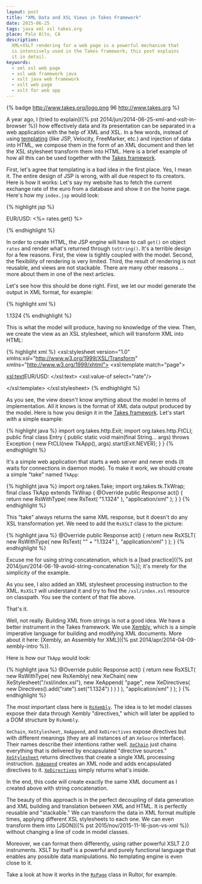 ```yaml
---
layout: post
title: "XML Data and XSL Views in Takes Framework"
date: 2015-06-25
tags: java xml xsl takes.org
place: Palo Alto, CA
description:
  XML+XSLT rendering for a web page is a powerful mechanism that
  is intensively used in the Takes framework; this post explains
  it in detail.
keywords:
  - xml xsl web page
  - xsl web framework java
  - xslt java web framework
  - xslt web page
  - xslt for web app
---
```


{% badge http://www.takes.org/logo.png 96 http://www.takes.org %}

A year ago, I [tried to explain]({% pst 2014/jun/2014-06-25-xml-and-xslt-in-browser %})
how effectively data and its presentation can be separated
in a web application with the help of XML and XSL. In a few words,
instead of using [templating](https://en.wikipedia.org/wiki/Comparison_of_web_template_engines)
(like JSP, Velocity, FreeMarker, etc.) and injection of data into HTML,
we compose them in the form of an XML document and then let
the XSL stylesheet transform them into HTML. Here is a brief example
of how all this can be used together with the [Takes framework](http://www.takes.org).

<!--more-->

First, let's agree that templating is a bad idea in the first place. Yes, I mean
it. The entire design of JSP is wrong, with all due respect to its creators.
Here is how it works: Let's say my website has to fetch the current exchange rate of
the euro from a database and show it on the home page. Here's how my `index.jsp`
would look:

{% highlight jsp %}
<html>
  <body>
    <p>EUR/USD: <%= rates.get() %></p>
  </body>
</html>
{% endhighlight %}

In order to create HTML, the JSP engine will have to call `get()` on object
`rates` and render what's returned through `toString()`. It's a terrible
design for a few reasons. First, the view is tightly coupled with the model.
Second, the flexibility of rendering is very limited. Third, the result of
rendering is not reusable, and views are not stackable. There are many other
reasons ... more about them in one of the next articles.

Let's see how this should be done right. First, we let our model generate
the output in XML format, for example:

{% highlight xml %}
<?xml version="1.1"?>
<page>
  <rate>1.1324</rate>
</page>
{% endhighlight %}

This is what the model will produce, having no knowledge of the view. Then,
we create the view as an XSL stylesheet, which will transform XML into HTML:

{% highlight xml %}
<xsl:stylesheet version="1.0"
  xmlns:xsl="http://www.w3.org/1999/XSL/Transform"
  xmlns="http://www.w3.org/1999/xhtml">
  <xsl:template match="page">
    <html>
      <body>
        <p>
          <xsl:text>EUR/USD: </xsl:text>
          <xsl:value-of select="rate"/>
        </p>
      </body>
    </html>
  </xsl:template>
</xsl:stylesheet>
{% endhighlight %}

As you see, the view doesn't know anything about the model in terms of
implementation. All it knows is the format of XML data output produced
by the model. Here is how you design it in the [Takes framework](http://www.takes.org).
Let's start with a simple example:

{% highlight java %}
import org.takes.http.Exit;
import org.takes.http.FtCLI;
public final class Entry {
  public static void main(final String... args) throws Exception {
    new FtCLI(new TkApp(), args).start(Exit.NEVER);
  }
}
{% endhighlight %}

It's a simple web application that starts a web server
and never ends (it waits for connections in daemon mode). To make it work,
we should create a simple "take" named `TkApp`:

{% highlight java %}
import org.takes.Take;
import org.takes.tk.TkWrap;
final class TkApp extends TkWrap {
  @Override
  public Response act() {
    return new RsWithType(
      new RsText(
        "<page><rate>1.1324</rate></page>"
      ),
      "application/xml"
    );
  }
}
{% endhighlight %}

This "take" always returns the same XML response, but it doesn't
do any XSL transformation yet. We need to add the `RsXSLT` class to the picture:

{% highlight java %}
@Override
public Response act() {
  return new RsXSLT(
    new RsWithType(
      new RsText(
        "<?xml-stylesheet type='text/xsl' href='/xsl/index.xsl'?>"
        + "<page><rate>1.1324</rate></page>"
      ),
      "application/xml"
    )
  );
}
{% endhighlight %}

Excuse me for using string concatenation, which is a
[bad practice]({% pst 2014/jun/2014-06-19-avoid-string-concatenation %});
it's merely for the simplicity of the example.

As you see, I also added an XML stylesheet processing instruction to
the XML. `RsXSLT` will understand it and try to find the `/xsl/index.xsl`
resource on classpath. You see the content of that file above.

That's it.

Well, not really. Building XML from strings is not a good idea. We
have a better instrument in the Takes framework. We use [Xembly](http://www.xembly.org),
which is a simple imperative language for building and modifying
XML documents. More about it here:
[Xembly, an Assembly for XML]({% pst 2014/apr/2014-04-09-xembly-intro %}).

Here is how our `TkApp` would look:

{% highlight java %}
@Override
public Response act() {
  return new RsXSLT(
    new RsWithType(
      new RsXembly(
        new XeChain(
          new XeStylesheet("/xsl/index.xsl"),
          new XeAppend(
            "page",
            new XeDirectives(
              new Directives().add("rate").set("1.1324")
            )
          )
        )
      ),
      "application/xml"
    )
  );
}
{% endhighlight %}

The most important class here is
[`RsXembly`](http://www.takes.org/apidocs-0.16.9/org/takes/rs/xe/RsXembly.html).
The idea is to let
model classes expose their data through Xembly "directives," which
will later be applied to a DOM structure by `RsXembly`.

`XeChain`, `XeStylesheet`, `XeAppend`, and `XeDirectives` expose
directives but with different meanings
(they are all instances of an `XeSource` interface).
Their names describe their
intentions rather well.
[`XeChain`](http://www.takes.org/apidocs-0.16.9/org/takes/rs/xe/XeChain.html)
just chains everything that is
delivered by encapsulated "directive sources."
[`XeStylesheet`](http://www.takes.org/apidocs-0.16.9/org/takes/rs/xe/XeStylesheet.html)
returns directives that create a single XML processing instruction.
[`XeAppend`](http://www.takes.org/apidocs-0.16.9/org/takes/rs/xe/XeAppend.html)
creates an XML node and adds encapsulated directives to it.
[`XeDirectives`](http://www.takes.org/apidocs-0.16.9/org/takes/rs/xe/XeDirectives.html)
simply returns what's inside.

In the end, this code will create exactly the same XML document
as I created above with string concatenation.

The beauty of this approach is in the perfect decoupling of data generation
and XML building and translation between XML and HTML. It is perfectly reusable
and "stackable." We can transform the data in XML format multiple times,
applying different XSL stylesheets to each one. We can even transform them into
[JSON]({% pst 2015/nov/2015-11-16-json-vs-xml %})
without changing a line of code in model classes.

Moreover, we can format them differently, using rather powerful XSLT 2.0
instruments. XSLT by itself is a powerful and purely functional language that
enables any possible data manipulations. No templating engine is even close
to it.

Take a look at how it works in the
[`RsPage`](https://github.com/yegor256/rultor/blob/1.55/src/main/java/com/rultor/web/RsPage.java)
class in Rultor, for example.
